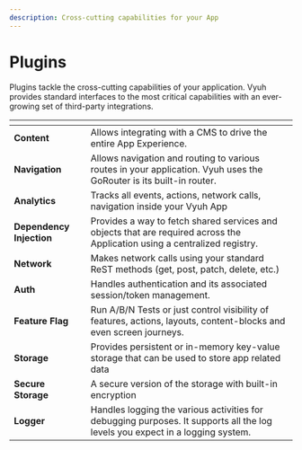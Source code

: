 ```yaml
---
description: Cross-cutting capabilities for your App
---
```


# Plugins

Plugins tackle the cross-cutting capabilities of your application. Vyuh provides standard interfaces to the most critical capabilities with an ever-growing set of third-party integrations.

<table data-view="cards"><thead><tr><th></th><th></th></tr></thead><tbody><tr><td><strong>Content</strong></td><td>Allows integrating with a CMS to drive the entire App Experience.</td></tr><tr><td><strong>Navigation</strong></td><td>Allows navigation and routing to various routes in your application. Vyuh uses the GoRouter is its built-in router.</td></tr><tr><td><strong>Analytics</strong></td><td>Tracks all events, actions, network calls, navigation inside your Vyuh App</td></tr><tr><td><strong>Dependency Injection</strong></td><td>Provides a way to fetch shared services and objects that are required across the Application using a centralized registry.</td></tr><tr><td><strong>Network</strong></td><td>Makes network calls using your standard ReST methods (get, post, patch, delete, etc.)</td></tr><tr><td><strong>Auth</strong></td><td>Handles authentication and its associated session/token management.</td></tr><tr><td><strong>Feature Flag</strong></td><td>Run A/B/N Tests or just control visibility of features, actions, layouts, content-blocks and even screen journeys.</td></tr><tr><td><strong>Storage</strong></td><td>Provides persistent or in-memory key-value storage that can be used to store app related data</td></tr><tr><td><strong>Secure Storage</strong></td><td>A secure version of the storage with built-in encryption</td></tr><tr><td><strong>Logger</strong></td><td>Handles logging the various activities for debugging purposes. It supports all the log levels you expect in a logging system.</td></tr></tbody></table>
